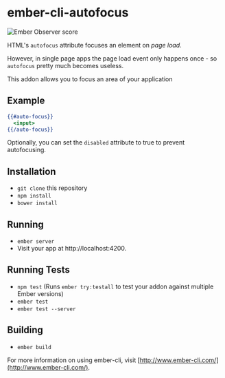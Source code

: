 # ember-cli-autofocus

![Ember Observer score](http://emberobserver.com/badges/ember-cli-autofocus.svg)

HTML's `autofocus` attribute focuses an element on _page load_.

However, in single page apps the page load event only happens once - so `autofocus` pretty much becomes useless.

This addon allows you to focus an area of your application

## Example

```handlebars
{{#auto-focus}}
  <input>
{{/auto-focus}}
```

Optionally, you can set the `disabled` attribute to true to prevent autofocusing.

## Installation

* `git clone` this repository
* `npm install`
* `bower install`

## Running

* `ember server`
* Visit your app at http://localhost:4200.

## Running Tests

* `npm test` (Runs `ember try:testall` to test your addon against multiple Ember versions)
* `ember test`
* `ember test --server`

## Building

* `ember build`

For more information on using ember-cli, visit [http://www.ember-cli.com/](http://www.ember-cli.com/).
